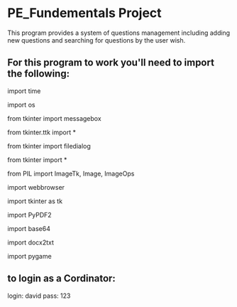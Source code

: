 # PE_Fundementals Project
 
 This program provides a system of questions management including adding new questions and searching for questions by the user wish.
 
 ## For this program to work you'll need to import the following:
 
import time

import os

from tkinter import messagebox

from tkinter.ttk import *

from tkinter import filedialog

from tkinter import *

from PIL import ImageTk, Image, ImageOps

import webbrowser

import tkinter as tk

import PyPDF2

import base64

import docx2txt

import pygame

## to login as a Cordinator:
login: david
pass: 123
 
 
